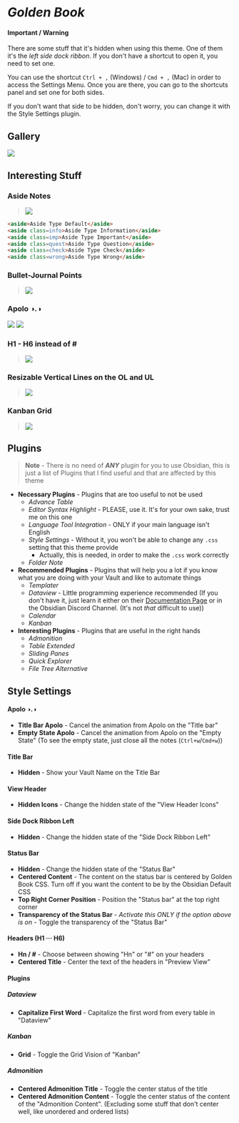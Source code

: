 # ***Golden Book***

#### Important / Warning

There are some stuff that it's hidden when using this theme. One of them it's the *left side dock ribbon*. If you don't have a shortcut to open it, you need to set one. 

You can use the shortcut `Ctrl + ,` (Windows) / `Cmd + ,` (Mac) in order to access the Settings Menu. Once you are there, you can go to the shortcuts panel and set one for both sides.

If you don't want that side to be hidden, don't worry, you can change it with the Style Settings plugin. 

## Gallery

![](https://github.com/kinmury/Golden-Book/blob/main/Gallery/Gallery1.png)

## Interesting Stuff
### Aside Notes

> ![](https://github.com/kinmury/Golden-Book/blob/main/Gallery/Aside.gif)

```html
<aside>Aside Type Default</aside>
<aside class=info>Aside Type Information</aside>
<aside class=imp>Aside Type Important</aside>
<aside class=quest>Aside Type Question</aside>
<aside class=check>Aside Type Check</aside>
<aside class=wrong>Aside Type Wrong</aside>
```

### Bullet-Journal Points

> ![](https://github.com/kinmury/Golden-Book/blob/main/Gallery/BulletPoints.gif)

### Apolo  ◑.◑

![](https://github.com/kinmury/Golden-Book/blob/main/Gallery/Apolo_1.gif) 
![](https://github.com/kinmury/Golden-Book/blob/main/Gallery/Apolo_2.gif)

### H1 - H6 instead of \#

> ![](https://github.com/kinmury/Golden-Book/blob/main/Gallery/H1-H6.gif)

### Resizable Vertical Lines on the OL and UL

> ![](https://github.com/kinmury/Golden-Book/blob/main/Gallery/Ol-UL.gif)

### Kanban Grid

> ![](https://github.com/kinmury/Golden-Book/blob/main/Gallery/Kanban.png)

## Plugins

> **Note** - There is no need of ***ANY*** plugin for you to use Obsidian, this is just a list of Plugins that I find useful and that are affected by this theme

- **Necessary Plugins** - Plugins that are too useful to not be used
	- *Advance Table*
	- *Editor Syntax Highlight* - PLEASE, use it. It's for your own sake, trust me on this one
	- *Language Tool Integration* - ONLY if your main language isn't English
	- *Style Settings* - Without it, you won't be able to change any `.css` setting that this theme provide
		- Actually, this is needed, in order to make the `.css` work correctly
	- *Folder Note*
- **Recommended Plugins** - Plugins that will help you a lot if you know what you are doing with your Vault and like to automate things
	- *Templater*
	- *Dataview* - Little programming experience recommended (If you don't have it, just learn it either on their [Documentation Page](https://blacksmithgu.github.io/obsidian-dataview/) or in the Obsidian Discord Channel. (It's not *that* difficult to use))
	- *Calendar*
	- *Kanban* 
- **Interesting Plugins** - Plugins that are useful in the right hands
	- *Admonition*
	- *Table Extended*
	- *Sliding Panes*
	- *Quick Explorer*
	- *File Tree Alternative*

## Style Settings

#### Apolo ◑.◑
- **Title Bar Apolo** - Cancel the animation from Apolo on the "Title bar"
- **Empty State Apolo** - Cancel the animation from Apolo on the "Empty State" (To see the empty state, just close all the notes (`Ctrl+w`/`Cmd+w`))

#### Title Bar
- **Hidden** - Show your Vault Name on the Title Bar

#### View Header
- **Hidden Icons** - Change the hidden state of the "View Header Icons"

#### Side Dock Ribbon Left
- **Hidden** - Change the hidden state of the "Side Dock Ribbon Left"

#### Status Bar
- **Hidden** - Change the hidden state of the "Status Bar"
- **Centered Content** - The content on the status bar is centered by Golden Book CSS. Turn off if you want the content to be by the Obsidian Default CSS
- **Top Right Corner Position** - Position the "Status bar" at the top right corner
- **Transparency of the Status Bar** - *Activate this ONLY if the option above is on* - Toggle the transparency of the "Status Bar"

#### Headers (H1 ··· H6)
- **Hn / \#** - Choose between showing "Hn" or "#" on your headers
- **Centered Title** - Center the text of the headers in "Preview View"

#### Plugins
##### Dataview
- **Capitalize First Word** - Capitalize the first word from every table in "Dataview"

##### Kanban
- **Grid** - Toggle the Grid Vision of "Kanban"

##### Admonition
- **Centered Admonition Title** - Toggle the center status of the title
- **Centered Admonition Content** - Toggle the center status of the content of the "Admonition Content". (Excluding some stuff that don't center well, like unordered and ordered lists)

